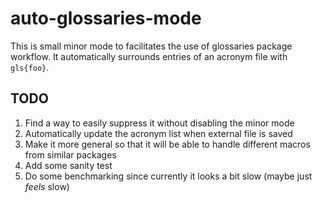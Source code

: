 # auto-glossaries-mode

This is small minor mode to facilitates the use of glossaries package
workflow. It automatically surrounds entries of an acronym file with
`gls{foo}`.

## TODO
1. Find a way to easily suppress it without disabling the minor mode
2. Automatically update the acronym list when external file is saved
3. Make it more general so that it will be able to handle different macros from similar packages
4. Add some sanity test
5. Do some benchmarking since currently it looks a bit slow (maybe just *feels* slow)
